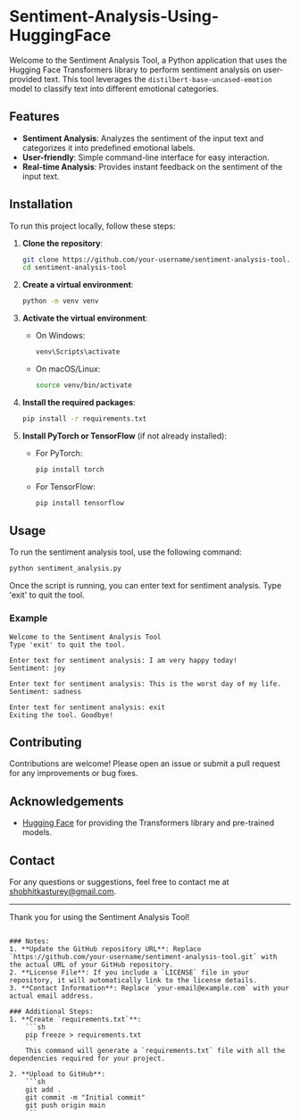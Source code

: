# Sentiment-Analysis-Using-HuggingFace


Welcome to the Sentiment Analysis Tool, a Python application that uses the Hugging Face Transformers library to perform sentiment analysis on user-provided text. This tool leverages the `distilbert-base-uncased-emotion` model to classify text into different emotional categories.

## Features

- **Sentiment Analysis**: Analyzes the sentiment of the input text and categorizes it into predefined emotional labels.
- **User-friendly**: Simple command-line interface for easy interaction.
- **Real-time Analysis**: Provides instant feedback on the sentiment of the input text.

## Installation

To run this project locally, follow these steps:

1. **Clone the repository**:
    ```sh
    git clone https://github.com/your-username/sentiment-analysis-tool.git
    cd sentiment-analysis-tool
    ```

2. **Create a virtual environment**:
    ```sh
    python -m venv venv
    ```

3. **Activate the virtual environment**:
    - On Windows:
        ```sh
        venv\Scripts\activate
        ```
    - On macOS/Linux:
        ```sh
        source venv/bin/activate
        ```

4. **Install the required packages**:
    ```sh
    pip install -r requirements.txt
    ```

5. **Install PyTorch or TensorFlow** (if not already installed):
    - For PyTorch:
        ```sh
        pip install torch
        ```
    - For TensorFlow:
        ```sh
        pip install tensorflow
        ```

## Usage

To run the sentiment analysis tool, use the following command:

```sh
python sentiment_analysis.py
```

Once the script is running, you can enter text for sentiment analysis. Type 'exit' to quit the tool.

### Example

```
Welcome to the Sentiment Analysis Tool
Type 'exit' to quit the tool.

Enter text for sentiment analysis: I am very happy today!
Sentiment: joy

Enter text for sentiment analysis: This is the worst day of my life.
Sentiment: sadness

Enter text for sentiment analysis: exit
Exiting the tool. Goodbye!
```

## Contributing

Contributions are welcome! Please open an issue or submit a pull request for any improvements or bug fixes.



## Acknowledgements

- [Hugging Face](https://huggingface.co/) for providing the Transformers library and pre-trained models.

## Contact

For any questions or suggestions, feel free to contact me at [shobhitkasturey@gmail.com](mailto:shobhitkasturey@gmail.com).

---

Thank you for using the Sentiment Analysis Tool!
```

### Notes:
1. **Update the GitHub repository URL**: Replace `https://github.com/your-username/sentiment-analysis-tool.git` with the actual URL of your GitHub repository.
2. **License File**: If you include a `LICENSE` file in your repository, it will automatically link to the license details.
3. **Contact Information**: Replace `your-email@example.com` with your actual email address.

### Additional Steps:
1. **Create `requirements.txt`**:
    ```sh
    pip freeze > requirements.txt
    ```
    This command will generate a `requirements.txt` file with all the dependencies required for your project.

2. **Upload to GitHub**:
    ```sh
    git add .
    git commit -m "Initial commit"
    git push origin main
    ```

